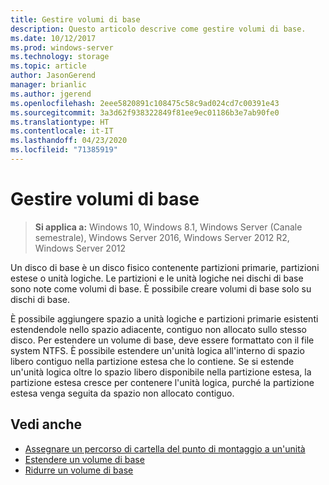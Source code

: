 ```yaml
---
title: Gestire volumi di base
description: Questo articolo descrive come gestire volumi di base.
ms.date: 10/12/2017
ms.prod: windows-server
ms.technology: storage
ms.topic: article
author: JasonGerend
manager: brianlic
ms.author: jgerend
ms.openlocfilehash: 2eee5820891c108475c58c9ad024cd7c00391e43
ms.sourcegitcommit: 3a3d62f938322849f81ee9ec01186b3e7ab90fe0
ms.translationtype: HT
ms.contentlocale: it-IT
ms.lasthandoff: 04/23/2020
ms.locfileid: "71385919"
---
```

# <a name="manage-basic-volumes"></a>Gestire volumi di base

> **Si applica a:** Windows 10, Windows 8.1, Windows Server (Canale semestrale), Windows Server 2016, Windows Server 2012 R2, Windows Server 2012

Un disco di base è un disco fisico contenente partizioni primarie, partizioni estese o unità logiche. Le partizioni e le unità logiche nei dischi di base sono note come volumi di base. È possibile creare volumi di base solo su dischi di base.

È possibile aggiungere spazio a unità logiche e partizioni primarie esistenti estendendole nello spazio adiacente, contiguo non allocato sullo stesso disco. Per estendere un volume di base, deve essere formattato con il file system NTFS. È possibile estendere un'unità logica all'interno di spazio libero contiguo nella partizione estesa che lo contiene. Se si estende un'unità logica oltre lo spazio libero disponibile nella partizione estesa, la partizione estesa cresce per contenere l'unità logica, purché la partizione estesa venga seguita da spazio non allocato contiguo.

## <a name="see-also"></a>Vedi anche

-   [Assegnare un percorso di cartella del punto di montaggio a un'unità](assign-a-mount-point-folder-path-to-a-drive.md)
-   [Estendere un volume di base](extend-a-basic-volume.md)
-   [Ridurre un volume di base](shrink-a-basic-volume.md)